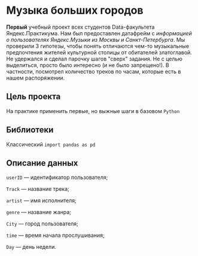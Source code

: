 # Музыка больших городов

**Первый** учебный проект всех студентов Data-факультета Яндекс.Практикума.
Нам был предоставлен датафрейм с *информацией о пользователях Яндекс.Музыки из Москвы и Санкт-Петербурга*. 
Мы проверили 3 гипотезы, чтобы понять отличаются чем-то музыкальные предпочтения жителей культурной столицы от обитателей златоглавой.
Не удержался и сделал парочку шагов "сверх" задания. Не с целью выделиться, просто было интересно (и не было запрещено!). В частности, посмотрел количество треков по часам, которые есть в нашем распоряжении.

## Цель проекта

На практике применить первые, но выжные шаги в базовом `Python`

## Библиотеки

Классический `import pandas as pd`

## Описание данных

`userID` — идентификатор пользователя;

`Track` — название трека;

`artist` — имя исполнителя;

`genre` — название жанра;

`City` — город пользователя;

`time` — время начала прослушивания;

`Day` — день недели.
